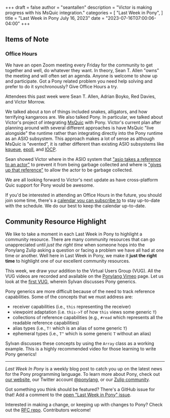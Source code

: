 +++
draft = false
author = "seantallen"
description = "Victor is making progress with his MsQuic integration."
categories = [
    "Last Week in Pony",
]
title = "Last Week in Pony July 16, 2023"
date = "2023-07-16T07:00:06-04:00"
+++

## Items of Note

### Office Hours

We have an open Zoom meeting every Friday for the community to get together and well, do whatever they want. In theory, Sean T. Allen "owns" the meeting and will often set an agenda. Anyone is welcome to show up and participate. Got a Pony related problem you need help solving and prefer to do it synchronously? Give Office Hours a try.

Attendees this past week were Sean T. Allen, Adrian Boyko, Red Davies, and Victor Morrow.

We talked about a ton of things included snakes, alligators, and how terrifying kangaroos are. We also talked Pony. In particular, we talked about Victor's project of integrating [MsQuic](https://github.com/microsoft/msquic) with Pony. Victor's current plan after planning around with several different approaches is have MsQuic "live alongside" the runtime rather than integrating directly into the Pony runtime as an ASIO subsystem. This approach makes a lot of sense as although MsQuic is "evented", it is rather different than existing ASIO subsystems like [kqueue](https://en.wikipedia.org/wiki/Kqueue), [epoll](https://en.wikipedia.org/wiki/Epoll), and [IOCP](https://en.wikipedia.org/wiki/Input/output_completion_port).

Sean showed Victor where in the ASIO system that ["asio takes a reference to an actor"](https://github.com/ponylang/ponyc/blob/main/src/libponyrt/asio/event.c#L33) to prevent it from being garbage collected and where is ["gives up that reference"](https://github.com/ponylang/ponyc/blob/main/src/libponyrt/asio/event.c#L53) to allow the actor to be garbage collected.

We are all looking forward to Victor's next update as have cross-platform Quic support for Pony would be awesome.

If you'd be interested in attending an Office Hours in the future, you should join some time, there's a [calendar you can subscribe to](https://calendar.google.com/calendar/ical/4465e68ae24131ae00461a40893f2637a2c9ac510e311a44ff78680e2f183ce3%40group.calendar.google.com/public/basic.ics) to stay up-to-date with the schedule. We do our best to keep the calendar up-to-date.

## Community Resource Highlight

We like to take a moment in each Last Week in Pony to highlight a community resource. There are many community resources that can go unappreciated until _just the right time_ when someone hops into the Ponylang Zulip asking a question or facing a problem we have all had at one time or another. Well here in Last Week in Pony, we make it **just the right time** to highlight one of our excellent community resources.

This week, we draw your addition to the Virtual Users Group (VUG). All the VUG videos are recorded and available on the [Ponylang Vimeo](https://vimeo.com/ponylang) page. Let us look at the [first VUG](https://vimeo.com/163871856), wherein Sylvan discusses Pony generics.

Pony generics are more difficult because of the need to track reference capabilities. Some of the concepts that we must address are:

- receiver capabilities (i.e., `this` representing the receiver)
- viewpoint adaptation (i.e. `this->T` of how `this` views some generic `T`)
- collections of reference capabilities (e.g., `#read` which represents all the readable reference capabilities)
- alias types (i.e., `T!` which is an alias of some generic `T`)
- ephemeral types (i.e., `T^` which is some generic `T` without an alias)

Sylvan discusses these concepts by using the `Array` class as a working example. This is a highly recommended video for those learning to write Pony generics!

---

_Last Week In Pony_ is a weekly blog post to catch you up on the latest news for the Pony programming language. To learn more about Pony, check out [our website](https://ponylang.io), our Twitter account [@ponylang](https://twitter.com/ponylang), or our [Zulip community](https://ponylang.zulipchat.com).

Got something you think should be featured? There's a GitHub issue for that! Add a comment to the [open "Last Week in Pony" issue](https://github.com/ponylang/ponylang.github.io/issues?q=is%3Aissue+is%3Aopen+label%3Alast-week-in-pony).

Interested in making a change, or keeping up with changes to Pony? Check out the [RFC repo](https://github.com/ponylang/rfcs). Contributors welcome!
